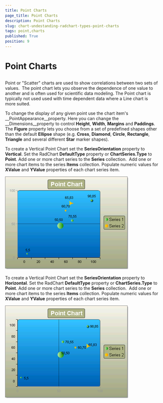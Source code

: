```yaml
---
title: Point Charts
page_title: Point Charts
description: Point Charts
slug: chart-undestanding-radchart-types-point-charts
tags: point,charts
published: True
position: 9
---
```


# Point Charts



## 

Point or "Scatter" charts are used to show correlations between two sets of values.  The point chart lets you observe the dependence of one value to another and is often used for scientific data modeling. The Point chart is typically not used used with time dependent data where a Line chart is more suited. 

To change the display of any given point use the chart item's __PointAppearance__property. Here you can change the __Dimensions__property to control __Height__, __Width__, __Margins__ and __Paddings__. The __Figure__ property lets you choose from a set of predefined shapes other than the default __Ellipse__ shape (e.g. __Cross__, __Diamond__, __Circle__, __Rectangle__, __Triangle__ and several different __Star__ marker shapes).

To create a Vertical Point Chart set the __SeriesOrientation__ property to __Vertical__. Set the RadChart __DefaultType__ property or __ChartSeries.Type__ to __Point__. Add one or more chart series to the __Series__ collection.  Add one or more chart items to the series __Items__ collection. Populate numeric values for __XValue__ and __YValue__ properties of each chart series item.

![chart-undestanding-radchart-types-point-charts 001](images/chart-undestanding-radchart-types-point-charts001.png)

To create a Vertical Point Chart set the __SeriesOrientation__ property to __Horizontal__. Set the RadChart __DefaultType__ property or __ChartSeries.Type__ to __Point__. Add one or more chart series to the __Series__ collection.  Add one or more chart items to the series __Items__ collection. Populate numeric values for __XValue__ and __YValue__ properties of each chart series item.

![chart-undestanding-radchart-types-point-charts 002](images/chart-undestanding-radchart-types-point-charts002.png)
